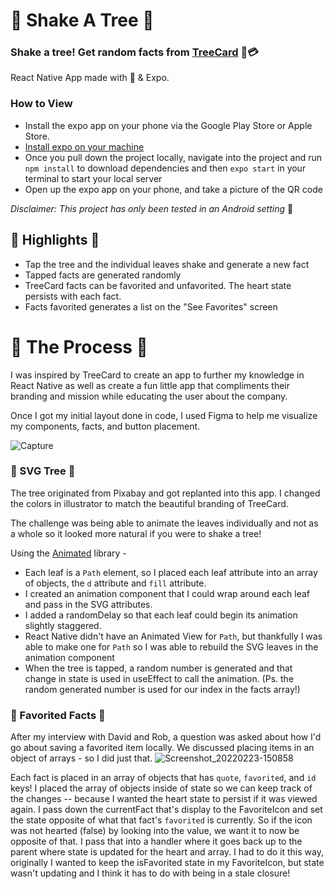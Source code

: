 # 🌲 Shake A Tree 🌲
### Shake a tree! Get random facts from [TreeCard](https://www.treecard.org/) 🌲💳
React Native App made with 💚 & Expo. 

### How to View
- Install the expo app on your phone via the Google Play Store or Apple Store. 
- [Install expo on your machine](https://docs.expo.dev/get-started/installation/)
- Once you pull down the project locally, navigate into the project and run `npm install` to download dependencies and then `expo start` in your terminal to start your local server
- Open up the expo app on your phone, and take a picture of the QR code 

_Disclaimer: This project has only been tested in an Android setting_ 📱

## 🌄 Highlights 🌄
- Tap the tree and the individual leaves shake and generate a new fact
- Tapped facts are generated randomly
- TreeCard facts can be favorited and unfavorited. The heart state persists with each fact.
- Facts favorited generates a list on the "See Favorites" screen

# 🦌 The Process 🦌
I was inspired by TreeCard to create an app to further my knowledge in React Native as well as create a fun little app that compliments their branding and mission while educating the user about the company. 

Once I got my initial layout done in code, I used Figma to help me visualize my components, facts, and button placement.

![Capture](https://user-images.githubusercontent.com/19316487/155412245-b374d3d9-b6c5-469c-9655-fe28b9d4f868.JPG)

### 🌳 SVG Tree 🌳 ###

The tree originated from Pixabay and got replanted into this app. 
I changed the colors in illustrator to match the beautiful branding of TreeCard. 

The challenge was being able to animate the leaves individually and not as a whole so it looked more natural if you were to shake a tree!

Using the [Animated](https://reactnative.dev/docs/animated) library -
- Each leaf is a `Path` element, so I placed each leaf attribute into an array of objects, the `d` attribute and `fill` attribute.
- I created an animation component that I could wrap around each leaf and pass in the SVG attributes. 
- I added a randomDelay so that each leaf could begin its animation slightly staggered.
- React Native didn't have an Animated View for `Path`, but thankfully I was able to make one for `Path` so I was able to rebuild the SVG leaves in the animation component
- When the tree is tapped, a random number is generated and that change in state is used in useEffect to call the animation. (Ps. the random generated number is used for our index in the facts array!) 

### 🤍 Favorited Facts 🤍 ###
After my interview with David and Rob, a question was asked about how I'd go about saving a favorited item locally. We discussed placing items in an object of arrays - so I did just that. 
![Screenshot_20220223-150858](https://user-images.githubusercontent.com/19316487/155415202-9a8d77db-c873-4135-b3d9-0d93426b51b1.jpg)

Each fact is placed in an array of objects that has `quote`, `favorited`, and `id` keys! I placed the array of objects inside of state so we can keep track of the changes -- because I wanted the heart state to persist if it was viewed again. I pass down the currentFact that's display to the FavoriteIcon and set the state opposite of what that fact's `favorited` is currently. So if the icon was not hearted (false) by looking into the value, we want it to now be opposite of that.  I pass that into a handler where it goes back up to the parent where state is updated for the heart and array. I had to do it this way, originally I wanted to keep the isFavorited state in my FavoriteIcon, but state wasn't updating and I think it has to do with being in a stale closure!
